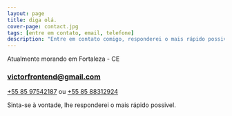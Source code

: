 ```yaml
---
layout: page
title: diga olá.
cover-page: contact.jpg
tags: [entre em contato, email, telefone]
description: "Entre em contato comigo, responderei o mais rápido possivel."
---
```


Atualmente morando em Fortaleza - CE

### [victorfrontend@gmail.com](mailto:victorfrontend@gmail.com)

[+55 85 97542187](tel:8597542187) ou [+55 85 88312924](tel:8588312924)

Sinta-se à vontade, lhe responderei o mais rápido possivel.

<a href="https://github.com/{{ site.social.github }}" class="social-button">
    <i class="icon-github-circled"></i>
</a>
<a href="https://twitter.com/{{ site.social.username }}" class="social-button">
    <i class="icon-twitter"></i>
</a>
<a href="https://www.instagram.com/{{ site.social.username }}" class="social-button">
    <i class="icon-instagram"></i>
</a>
<a href="https://www.facebook.com/{{ site.social.username }}" class="social-button">
    <i class="icon-facebook"></i>
</a>
<a href="https://plus.google.com/{{ site.social.google_plus }}" class="social-button">
    <i class="icon-gplus"></i>
</a>
<a href="https://www.linkedin.com/in/{{ site.social.linkedin }}" class="social-button">
    <i class="icon-linkedin"></i>
</a>
<a href="last.fm/user/{{ site.social.username }}" class="social-button">
    <i class="icon-lastfm"></i>
</a>

